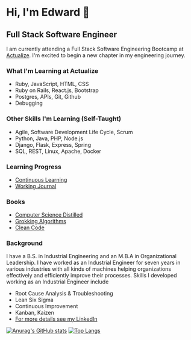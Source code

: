 # Hi, I'm Edward 👋
## Full Stack Software Engineer

I am currently attending a Full Stack Software Engineering Bootcamp at [Actualize](https://anyonecanlearntocode.com/). I'm excited to begin a new chapter in my engineering journey.

### What I'm Learning at Actualize
- Ruby, JavaScript, HTML, CSS
- Ruby on Rails, React.js, Bootstrap
- Postgres, APIs, Git, Github
- Debugging

### Other Skills I'm Learning (Self-Taught)
- Agile, Software Development Life Cycle, Scrum
- Python, Java, PHP, Node.js
- Django, Flask, Express, Spring
- SQL, REST, Linux, Apache, Docker

### Learning Progress
- [Continuous Learning](https://github.com/edwardminaya/continuous-learning)
- [Working Journal](https://github.com/edwardminaya/continuous-learning/tree/main/Journal)


### Books
- [Computer Science Distilled](https://www.amazon.com/Computer-Science-Distilled-Computational-Problems/dp/0997316020/ref=sr_1_1?hvadid=241913774875&hvdev=c&hvlocint=9021750&hvlocphy=9047092&hvnetw=g&hvqmt=e&hvrand=5288380752046672056&hvtargid=kwd-286452979413&hydadcr=16406_10303876&keywords=computer+science+distilled&qid=1679434192&sr=8-1)
- [Grokking Algorithms](https://www.amazon.com/Grokking-Algorithms-illustrated-programmers-curious/dp/1617292230/ref=sr_1_2_sspa?hvadid=531921712472&hvdev=c&hvlocint=9021750&hvlocphy=9047092&hvnetw=g&hvqmt=e&hvrand=10384302926699506570&hvtargid=kwd-341745437262&hydadcr=27888_10744944&keywords=grokking+algorithms+book&qid=1679434251&sr=8-2-spons&psc=1&spLa=ZW5jcnlwdGVkUXVhbGlmaWVyPUFTMzZNSlVMOTVHMEMmZW5jcnlwdGVkSWQ9QTAzMjYzNzU4UFdLRDhOSjdIUlYmZW5jcnlwdGVkQWRJZD1BMDY0MTkxMzNCVUVQVDJVUjczWEcmd2lkZ2V0TmFtZT1zcF9hdGYmYWN0aW9uPWNsaWNrUmVkaXJlY3QmZG9Ob3RMb2dDbGljaz10cnVl)
- [Clean Code](https://www.amazon.com/dp/0132350882/ref=redir_mobile_desktop?_encoding=UTF8&aaxitk=8434daf3e487df1e8f2edba3e416eae3&content-id=amzn1.sym.7dd77237-72be-4809-b5b5-d553eab7ad9d%3Aamzn1.sym.7dd77237-72be-4809-b5b5-d553eab7ad9d&hsa_cr_id=8875635360201&pd_rd_plhdr=t&pd_rd_r=f8d02c06-680e-4cd5-b588-de9aafaf5516&pd_rd_w=S6DoN&pd_rd_wg=Nso7w&qid=1679434291&ref_=sbx_be_s_sparkle_mcd_asin_0_title&sr=1-1-9e67e56a-6f64-441f-a281-df67fc737124)


### Background
I have a B.S. in Industrial Engineering and an M.B.A in Organizational Leadership. I have worked as an Industrial Engineer for seven years in various industries with all kinds of machines helping organizations effectively and efficiently improve their processes. Skills I developed working as an Industrial Engineer include
- Root Cause Analysis & Troubleshooting
- Lean Six Sigma
- Continuous Improvement
- Kanban, Kaizen
- [For more details see my LinkedIn](https://www.linkedin.com/in/edminaya/)

[![Anurag's GitHub stats](https://github-readme-stats.vercel.app/api?username=edwardminaya)](https://github.com/anuraghazra/github-readme-stats)
[![Top Langs](https://github-readme-stats.vercel.app/api/top-langs/?username=edwardminaya&langs_count=8)](https://github.com/anuraghazra/github-readme-stats)


